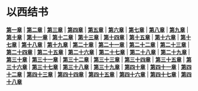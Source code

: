 # 以西结书
 **[第一章](圣经/圣经(吕振中译本)/lzz/330/001.md)** |
 **[第二章](圣经/圣经(吕振中译本)/lzz/330/002.md)** |
 **[第三章](圣经/圣经(吕振中译本)/lzz/330/003.md)** |
 **[第四章](圣经/圣经(吕振中译本)/lzz/330/004.md)** |
 **[第五章](圣经/圣经(吕振中译本)/lzz/330/005.md)** |
 **[第六章](圣经/圣经(吕振中译本)/lzz/330/006.md)** |
 **[第七章](圣经/圣经(吕振中译本)/lzz/330/007.md)** |
 **[第八章](圣经/圣经(吕振中译本)/lzz/330/008.md)** |
 **[第九章](圣经/圣经(吕振中译本)/lzz/330/009.md)** |
 **[第十章](圣经/圣经(吕振中译本)/lzz/330/010.md)** |
 **[第十一章](圣经/圣经(吕振中译本)/lzz/330/011.md)** |
 **[第十二章](圣经/圣经(吕振中译本)/lzz/330/012.md)** |
 **[第十三章](圣经/圣经(吕振中译本)/lzz/330/013.md)** |
 **[第十四章](圣经/圣经(吕振中译本)/lzz/330/014.md)** |
 **[第十五章](圣经/圣经(吕振中译本)/lzz/330/015.md)** |
 **[第十六章](圣经/圣经(吕振中译本)/lzz/330/016.md)** |
 **[第十七章](圣经/圣经(吕振中译本)/lzz/330/017.md)** |
 **[第十八章](圣经/圣经(吕振中译本)/lzz/330/018.md)** |
 **[第十九章](圣经/圣经(吕振中译本)/lzz/330/019.md)** |
 **[第二十章](圣经/圣经(吕振中译本)/lzz/330/020.md)** |
 **[第二十一章](圣经/圣经(吕振中译本)/lzz/330/021.md)** |
 **[第二十二章](圣经/圣经(吕振中译本)/lzz/330/022.md)** |
 **[第二十三章](圣经/圣经(吕振中译本)/lzz/330/023.md)** |
 **[第二十四章](圣经/圣经(吕振中译本)/lzz/330/024.md)** |
 **[第二十五章](圣经/圣经(吕振中译本)/lzz/330/025.md)** |
 **[第二十六章](圣经/圣经(吕振中译本)/lzz/330/026.md)** |
 **[第二十七章](圣经/圣经(吕振中译本)/lzz/330/027.md)** |
 **[第二十八章](圣经/圣经(吕振中译本)/lzz/330/028.md)** |
 **[第二十九章](圣经/圣经(吕振中译本)/lzz/330/029.md)** |
 **[第三十章](圣经/圣经(吕振中译本)/lzz/330/030.md)** |
 **[第三十一章](圣经/圣经(吕振中译本)/lzz/330/031.md)** |
 **[第三十二章](圣经/圣经(吕振中译本)/lzz/330/032.md)** |
 **[第三十三章](圣经/圣经(吕振中译本)/lzz/330/033.md)** |
 **[第三十四章](圣经/圣经(吕振中译本)/lzz/330/034.md)** |
 **[第三十五章](圣经/圣经(吕振中译本)/lzz/330/035.md)** |
 **[第三十六章](圣经/圣经(吕振中译本)/lzz/330/036.md)** |
 **[第三十七章](圣经/圣经(吕振中译本)/lzz/330/037.md)** |
 **[第三十八章](圣经/圣经(吕振中译本)/lzz/330/038.md)** |
 **[第三十九章](圣经/圣经(吕振中译本)/lzz/330/039.md)** |
 **[第四十章](圣经/圣经(吕振中译本)/lzz/330/040.md)** |
 **[第四十一章](圣经/圣经(吕振中译本)/lzz/330/041.md)** |
 **[第四十二章](圣经/圣经(吕振中译本)/lzz/330/042.md)** |
 **[第四十三章](圣经/圣经(吕振中译本)/lzz/330/043.md)** |
 **[第四十四章](圣经/圣经(吕振中译本)/lzz/330/044.md)** |
 **[第四十五章](圣经/圣经(吕振中译本)/lzz/330/045.md)** |
 **[第四十六章](圣经/圣经(吕振中译本)/lzz/330/046.md)** |
 **[第四十七章](圣经/圣经(吕振中译本)/lzz/330/047.md)** |
 **[第四十八章](圣经/圣经(吕振中译本)/lzz/330/048.md)**